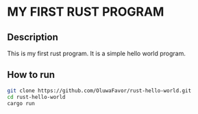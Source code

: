 # MY FIRST RUST PROGRAM

## Description

This is my first rust program. It is a simple hello world program.

## How to run

```bash
git clone https://github.com/OluwaFavor/rust-hello-world.git
cd rust-hello-world
cargo run
```
